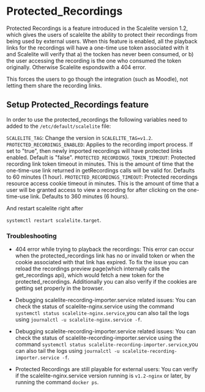 # Protected_Recordings

Protected Recordings is a feature introduced in the Scalelite version 1.2, which gives the users of scalelite the ability to protect their recordings from being used by external users. When this feature is enabled, all the playback links for the recordings will have a one-time use token associated with it and Scalelite will verify that a) the tocken has never been consumed, or b) the user accessing the recording is the one who consumed the token originally. Otherwise Scalelite espondswith a 404 error.

This forces the users to go though the integration (such as Moodle), not letting them share the recording links.

## Setup Protected_Recordings feature

In order to use the protected_recordings the following variables need to  added to the `/etc/default/scalelite` file:

`SCALELITE_TAG`: Change the version in `SCALELITE_TAG=v1.2`.
`PROTECTED_RECORDINGS_ENABLED`: Applies to the recording import process. If set to "true", then newly imported recordings will have protected links enabled. Default is "false".
`PROTECTED_RECORDINGS_TOKEN_TIMEOUT`: Protected recording link token timeout in minutes. This is the amount of time that the one-time-use link returned in getRecordings calls will be valid for. Defaults to 60 minutes (1 hour).
`PROTECTED_RECORDINGS_TIMEOUT`: Protected recordings resource access cookie timeout in minutes. This is the amount of time that a user will be granted access to view a recording for after clicking on the one-time-use link. Defaults to 360 minutes (6 hours).

And restart scalelite right after

`systemctl restart scalelite.target`.

### Troubleshooting 

* 404 error while trying to playback the recordings: This error can occur when the protected_recordings link has no or invalid token or when the cookie associated with that link has expired. To fix the issue you can reload the recordings preview page(which internally calls the get_recordings api), which would fetch a new token for the protected_recordings. Additionally you can also verify if the cookies are getting set properly in the browser.

* Debugging scalelite-recording-importer.service related issues: You can check the status of scalelite-nginx.service using the command `systemctl status scalelite-nginx.service`,you can also tail the logs using `journalctl -u scalelite-nginx.service -f`.

* Debugging scalelite-recording-importer.service related issues: You can check the status of scalelite-recording-importer.service using the command `systemctl status scalelite-recording-importer.service`,you can also tail the logs using `journalctl -u scalelite-recording-importer.service -f`.

* Protected Recordings are still playable for external users: You can verify if the scalelite-nginx.service version running is `v1.2-nginx` or later, by running the command `docker ps`.
